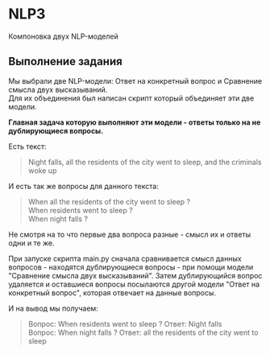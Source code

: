 # NLP3
Компоновка двух NLP-моделей

## Выполнение задания
Мы выбрали две NLP-модели: Ответ на конкретный вопрос и Сравнение смысла двух высказываний.  
Для их объединения был написан скрипт который объединяет эти две модели.  

**Главная задача которую выполняют эти модели - ответы только на не дублирующиеся вопросы.** 

Есть текст:
> Night falls, all the residents of the city went to sleep, and the criminals woke up  

И есть так же вопросы для данного текста:
> When all the residents of the city went to sleep ?  
> When residents went to sleep ?  
> When night falls ?

Не смотря на то что первые два вопроса разные - смысл их и ответы одни и те же.

При запуске скрипта main.py сначала сравнивается смысл данных вопросов - находятся дублирующиеся вопросы - при помощи модели "Сравнение смысла двух высказываний". 
Затем дублирующийся вопрос удаляется и оставшиеся вопросы посылаются другой модели "Ответ на конкретный вопрос", которая отвечает на данные вопросы.  

И на вывод мы получаем:  
> Вопрос:  When residents went to sleep ?  Ответ:  Night falls  
> Вопрос:  When night falls ?  Ответ:  all the residents of the city went to sleep

